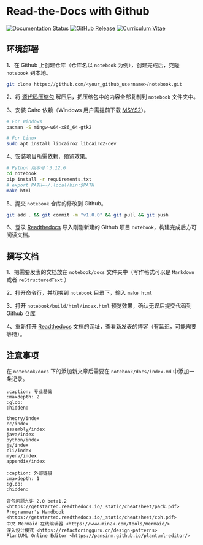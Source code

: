 # Read-the-Docs with Github

[![Documentation Status](https://readthedocs.org/projects/getstarted/badge)](https://readthedocs.org/projects/getstarted/builds)
[![GitHub Release](https://img.shields.io/github/v/release/zhyantao/getstarted)](https://github.com/zhyantao/getstarted/releases)
[![Curriculum Vitae](https://img.shields.io/badge/cv-ongoing-blue)](https://zhyantao.github.io/cv/)

## 环境部署

1、在 Github 上创建仓库（仓库名以 `notebook` 为例），创建完成后，克隆 `notebook` 到本地。

```bash
git clone https://github.com/<your_github_username>/notebook.git
```

2、将 [源代码压缩包](https://github.com/zhyantao/getstarted/archive/refs/heads/master.zip) 解压后，把压缩包中的内容全部复制到 `notebook` 文件夹中。

3、安装 Cairo 依赖（Windows 用户需提前下载 [MSYS2](./cli/msys2.md)）。

```bash
# For Windows
pacman -S mingw-w64-x86_64-gtk2

# For Linux
sudo apt install libcairo2 libcairo2-dev
```

4、安装项目所需依赖，预览效果。

```bash
# Python 版本号：3.12.6
cd notebook
pip install -r requirements.txt
# export PATH=~/.local/bin:$PATH
make html
```

5、提交 `notebook` 仓库的修改到 Github。

```bash
git add . && git commit -m "v1.0.0" && git pull && git push
```

6、登录 [Readthedocs](https://readthedocs.org/) 导入刚刚新建的 Github 项目 `notebook`，构建完成后方可阅读文档。

## 撰写文档

1、把需要发表的文档放在 `notebook/docs` 文件夹中（写作格式可以是 `Markdown` 或者 `reStructuredText` ）

2、打开命令行，并切换到 `notebook` 目录下，输入 `make html`

3、打开 `notebook/build/html/index.html` 预览效果，确认无误后提交代码到 Github 仓库

4、重新打开 [Readthedocs](https://readthedocs.org/) 文档的网址，查看新发表的博客（有延迟，可能需要等待）。

## 注意事项

在 `notebook/docs` 下的添加新文章后需要在 `notebook/docs/index.md` 中添加一条记录。

```{toctree}
:caption: 专业基础
:maxdepth: 2
:glob:
:hidden:

theory/index
cc/index
assembly/index
java/index
python/index
js/index
cli/index
myenv/index
appendix/index
```

```{toctree}
:caption: 外部链接
:maxdepth: 1
:glob:
:hidden:

背包问题九讲 2.0 beta1.2 <https://getstarted.readthedocs.io/_static/cheatsheet/pack.pdf>
Programmer's Handbook <https://getstarted.readthedocs.io/_static/cheatsheet/cph.pdf>
中文 Mermaid 在线编辑器 <https://www.min2k.com/tools/mermaid/>
深入设计模式 <https://refactoringguru.cn/design-patterns>
PlantUML Online Editor <https://pansinm.github.io/plantuml-editor/>
```
